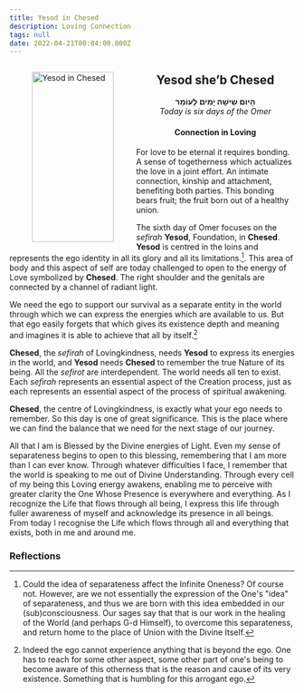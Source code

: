 ```yaml
---
title: Yesod in Chesed
description: Loving Connection
tags: null
date: 2022-04-21T00:04:00.000Z
---
```

<a href="https://www.chabad.org/holidays/sefirah/omer-count_cdo/jewish/Count-the-Omer.htm">
<i class="fa fa-file" aria-hidden="true"></i></a>

<figure style='float: left'>
 <a href='/posts/img/neshama/freedom/Tree%20of%20Life%201.6%20-%20upper%20noD%20(Yesod%20in%20Chesed).png'>
   <img src='/posts/img/neshama/freedom/Tree%20of%20Life%201.6%20-%20upper%20noD%20(Yesod%20in%20Chesed)_144x300.png' alt='Yesod in Chesed' width='144' height='300' />
 </a>
</figure>

<div style="text-align:center">
<h2>Yesod she’b Chesed</h2>
<p>
<span dir="rtl"><b>הָיום שִׁישָׁה יָמִים לָעוֹמֵר</b></span>
<br />
<i>Today is six days of the Omer</i>

<h4>Connection in Loving</h4>
</div>

<div class="abstract">

For love to be eternal it requires bonding. A sense of togetherness which actualizes the love in a joint effort. An intimate connection, kinship and attachment, benefiting both parties. This bonding bears fruit; the fruit born out of a healthy union.

</div>

The sixth day of Omer focuses on the _sefirah_ **Yesod**, Foundation, in **Chesed**. **Yesod** is centred in the loins and represents the ego identity in all its glory and all its limitations.[^1]. This area of body and this aspect of self are today challenged to open to the energy of Love symbolized by **Chesed**. The right shoulder and the genitals are connected by a channel of radiant light.

We need the ego to support our survival as a separate entity in the world through which we can express the energies which are available to us. But that ego easily forgets that which gives its existence depth and meaning and imagines it is able to achieve that all by itself.[^2]

**Chesed**, the _sefirah_ of Lovingkindness, needs **Yesod** to express its energies in the world, and **Yesod** needs **Chesed** to remember the true Nature of its being. All the _sefirot_ are interdependent. The world needs all ten to exist. Each _sefirah_ represents an essential aspect of the Creation process, just as each represents an essential aspect of the process of spiritual awakening.

**Chesed**, the centre of Lovingkindness, is exactly what your ego needs to remember. So this day is one of great significance. This is the place where we can find the balance that we need for the next stage of our journey.

<div class="abstract">

All that I am is Blessed by the Divine energies of Light. Even my sense of separateness begins to open to this blessing, remembering that I am more than I can ever know. Through whatever difficulties I face, I remember that the world is speaking to me out of Divine Understanding. Through every cell of my being this Loving energy awakens, enabling me to perceive with greater clarity the One Whose Presence is everywhere and everything. As I recognize the Life that flows through all being, I express this life through fuller awareness of myself and acknowledge its presence in all beings. From today I recognise the Life which flows through all and everything that exists, both in me and around me.
</div>

<h3>Reflections</h3>

[^1]: Could the idea of separateness affect the Infinite Oneness? Of course not. However, are we not essentially the expression of the One's "idea" of separateness, and thus we are born with this idea embedded in our (sub)consciousness. Our sages say that that is our work in the healing of the World (and perhaps G-d Himself), to overcome this separateness, and return home to the place of Union with the Divine Itself.

[^2]: Indeed the ego cannot experience anything that is beyond the ego. One has to reach for some other aspect, some other part of one's being to become aware of this otherness that is the reason and cause of its very existence. Something that is humbling for this arrogant ego.
